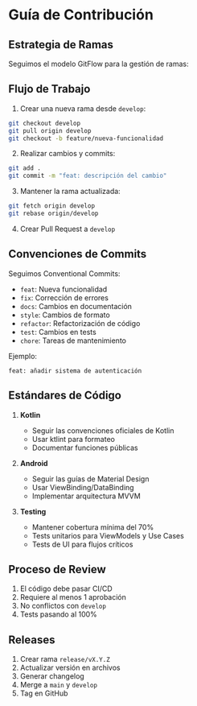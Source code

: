 # Guía de Contribución

## Estrategia de Ramas

Seguimos el modelo GitFlow para la gestión de ramas:

## Flujo de Trabajo

1. Crear una nueva rama desde `develop`:
```bash
git checkout develop
git pull origin develop
git checkout -b feature/nueva-funcionalidad
```

2. Realizar cambios y commits:
```bash
git add .
git commit -m "feat: descripción del cambio"
```

3. Mantener la rama actualizada:
```bash
git fetch origin develop
git rebase origin/develop
```

4. Crear Pull Request a `develop`

## Convenciones de Commits

Seguimos Conventional Commits:

- `feat`: Nueva funcionalidad
- `fix`: Corrección de errores
- `docs`: Cambios en documentación
- `style`: Cambios de formato
- `refactor`: Refactorización de código
- `test`: Cambios en tests
- `chore`: Tareas de mantenimiento

Ejemplo:
```
feat: añadir sistema de autenticación
```

## Estándares de Código

1. **Kotlin**
   - Seguir las convenciones oficiales de Kotlin
   - Usar ktlint para formateo
   - Documentar funciones públicas

2. **Android**
   - Seguir las guías de Material Design
   - Usar ViewBinding/DataBinding
   - Implementar arquitectura MVVM

3. **Testing**
   - Mantener cobertura mínima del 70%
   - Tests unitarios para ViewModels y Use Cases
   - Tests de UI para flujos críticos

## Proceso de Review

1. El código debe pasar CI/CD
2. Requiere al menos 1 aprobación
3. No conflictos con `develop`
4. Tests pasando al 100%

## Releases

1. Crear rama `release/vX.Y.Z`
2. Actualizar versión en archivos
3. Generar changelog
4. Merge a `main` y `develop`
5. Tag en GitHub 
